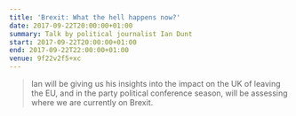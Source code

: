 ```yaml
---
title: 'Brexit: What the hell happens now?'
date: 2017-09-22T20:00:00+01:00
summary: Talk by political journalist Ian Dunt
start: 2017-09-22T20:00:00+01:00
end: 2017-09-22T22:00:00+01:00
venue: 9f22v2f5+xc
---
```

> Ian will be giving us his insights into the impact on the UK of leaving the EU, and in the party political conference season, will be assessing where we are currently on Brexit.
